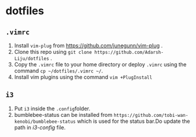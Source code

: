 # dotfiles

## `.vimrc`

1. Install `vim-plug` from https://github.com/junegunn/vim-plug .
2. Clone this repo using `git clone https://github.com/Adarsh-Liju/dotfiles` .
3. Copy the `.vimrc` file to your home directory or deploy `.vimrc` using the command `cp ~/dotfiles/.vimrc ~/`.
4. Install vim plugins using the command `vim +PlugInstall`

## `i3`

1. Put `i3` inside the `.config`folder.
2. bumblebee-status can be installed from `https://github.com/tobi-wan-kenobi/bumblebee-status` which is used for the status bar.Do update the path in *i3-config* file.
